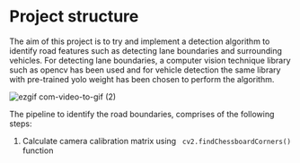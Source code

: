 # Project structure
The aim of this project is to try and implement a detection algorithm to identify road features such as detecting lane boundaries and surrounding vehicles. For detecting lane boundaries, a computer vision technique library such as opencv has been used and for vehicle detection the same library with pre-trained yolo weight has been chosen to perform the algorithm.


![ezgif com-video-to-gif (2)](https://user-images.githubusercontent.com/51369142/85700210-103d5b80-b6d4-11ea-8894-d36eef4cf0d1.gif)

The pipeline to identify the road boundaries, comprises of the following steps:

1. Calculate camera calibration matrix using ` cv2.findChessboardCorners()` function
